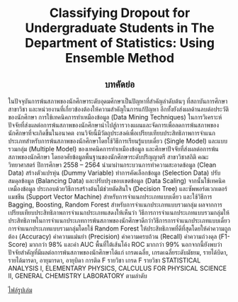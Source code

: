<h1 align="center">Classifying Dropout for Undergraduate Students in The Department of Statistics:
Using Ensemble Method
</h2>


<h2 align="center"> <B> บทคัดย่อ </B></h2>


ในปัจจุบันการพ้นสภาพของนักศึกษาระดับอุดมศึกษาเป็นปัญหาที่สำคัญลำดับต้นๆ ที่สถาบันการศึกษา สาขาวิชา และหน่วยงานที่เกี่ยวข้องต้องให้ความสำคัญในการแก้ปัญหา อีกทั้งยังส่งผลด้านลบต่อประวัติของนักศึกษา การใช้เทคนิคการทำเหมืองข้อมูล (Data Mining Techniques) ในการวิเคราะห์ปัจจัยที่ส่งผลต่อการพ้นสภาพของนักศึกษานำไปสู่การวางแผนและจัดการเพื่อลดการพ้นสภาพของนักศึกษาที่จะเกิดขึ้นในอนาคต งานวิจัยนี้มีวัตถุประสงค์เพื่อเปรียบเทียบประสิทธิภาพการจำแนกประเภทสำหรับการพ้นสภาพของนักศึกษาโดยใช้วิธีการเรียนรู้แบบเดี่ยว (Single Model) และแบบรวมกลุ่ม (Multiple Model) ของเทคนิคการทำเหมืองข้อมูล และศึกษาปัจจัยที่ส่งผลต่อการพ้นสภาพของนักศึกษา โดยอาศัยข้อมูลพื้นฐานของนักศึกษาระดับปริญญาตรี สาขาวิชาสถิติ คณะวิทยาศาสตร์ ปีการศึกษา 2558 – 2564 นำมาผ่านกระบวนการทำความสะอาดข้อมูล (Clean Data) สร้างตัวแปรหุ่น (Dummy Variable) ทำการคัดเลือกข้อมูล (Selection Data) ปรับสมดุลข้อมูล (Balancing Data) และปรับปรุงขอบเขตข้อมูล (Data Scaling) จากนั้นใช้เทคนิคเหมืองข้อมูล ประกอบด้วยวิธีการสร้างต้นไม้ช่วยตัดสินใจ (Decision Tree) และซัพพอร์ตเวกเตอร์แมชชีน (Support Vector Machine) สำหรับการจำแนกประเภทแบบเดี่ยว และใช้วิธีการ Bagging, Boosting, Random Forest สำหรับการจำแนกประเภทแบบรวมกลุ่ม ผลจากการเปรียบเทียบประสิทธิภาพการจำแนกประเภทแสดงให้เห็นว่า วิธีการการจำแนกประเภทแบบรวมกลุ่มให้ประสิทธิภาพในการจำแนกประเภทการพ้นสภาพของนักศึกษาดีกว่าวิธีการการจำแนกประเภทแบบเดี่ยว การจำแนกประเภทแบบรวมกลุ่มโดยใช้ Random Forest ให้ประสิทธิภาพที่ดีที่สุดโดยให้ค่าความถูกต้อง (Accuracy) ค่าความแม่นยำ (Precision) ค่าความครบถ้วน (Recall) ค่าความถ่วงดุล (F1-Score) มากกว่า 98% และค่า AUC พื้นที่ใต้เส้นโค้ง ROC มากกว่า 99%  นอกจากนี้ยังพบว่าปัจจัยสำคัญที่มีผลต่อการพ้นสภาพของนักศึกษาได้แก่ เกรดเฉลี่ย, เกรดเฉลี่ยระดับมัธยม, รายได้บิดา, รายได้มารดา, อายุมารดา, อายุบิดา การติด F รายวิชา เกรด F รายวิชา STATISTICAL ANALYSIS I, ELEMENTARY PHYSICS, CALCULUS FOR PHYSICAL SCIENCE II, GENERAL CHEMISTRY LABORATORY ตามลำดับ


[ไฟล์รูปเล่ม](/https://github.com/siripat31140/Portfolio/blob/main/Classifying%20Dropout%20for%20Undergraduate%20Students/รูปเล่มf.pdf)
